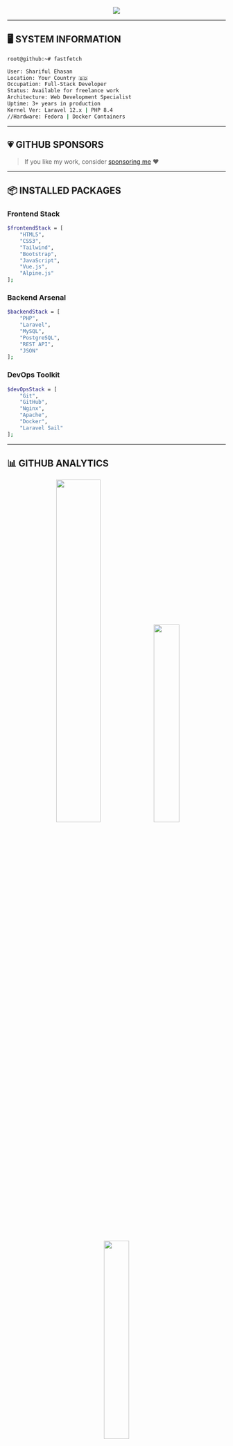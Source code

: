
<p align="center">
  <img src="https://readme-typing-svg.herokuapp.com?font=Fira+Code&pause=1000&center=true&vCenter=true&width=500&lines=root%40github%3A~%24+whoami;Shariful+Ehasan+%7C+Full+Stack+Web+Developer;root%40github%3A~%24+skill;PHP+%7C+Laravel+%7C+Vue.js" />
</p>

---

## 🖥️ SYSTEM INFORMATION
```bash
root@github:~# fastfetch

User: Shariful Ehasan
Location: Your Country 🇧🇩
Occupation: Full-Stack Developer
Status: Available for freelance work
Architecture: Web Development Specialist
Uptime: 3+ years in production
Kernel Ver: Laravel 12.x | PHP 8.4
//Hardware: Fedora | Docker Containers

```

---

## 💗 GITHUB SPONSORS

> If you like my work, consider [sponsoring me](#) ❤️

---

## 📦 INSTALLED PACKAGES

### Frontend Stack
```bash
$frontendStack = [
    "HTML5",
    "CSS3",
    "Tailwind",
    "Bootstrap",
    "JavaScript",
    "Vue.js",
    "Alpine.js"
];
```

### Backend Arsenal
```bash
$backendStack = [
    "PHP",
    "Laravel",
    "MySQL",
    "PostgreSQL",
    "REST API",
    "JSON"
];
```

### DevOps Toolkit
```bash
$devOpsStack = [
    "Git",
    "GitHub",
    "Nginx",
    "Apache",
    "Docker",
    "Laravel Sail"
];
```

---

## 📊 GITHUB ANALYTICS

<p align="center">
  <img src="https://github-readme-stats.vercel.app/api?username=thecodeliner&show_icons=true&theme=radical" width="45%"/>
  <img src="https://github-readme-stats.vercel.app/api/top-langs/?username=thecodeliner&layout=compact&theme=radical" width="34.2%"/>
  <img src="https://streak-stats.demolab.com?user=thecodeliner&theme=radical" width="34.2%"/>
</p>

---

## ⚙️ SYSTEM PERFORMANCE
```bash
root@github:~# htop

CPU: ████▒▒▒▒▒▒▒▒
RAM: ██████▒▒▒▒▒▒
Disk: ██▒▒▒▒▒▒▒▒▒
```

---

## 🌐 NETWORK CONNECTIONS
```bash
root@github:~# curl -i https://api.example.dev/profile

{
  "status": "active",
  "profile": {
    "name": "Your Name",
    "role": "Full Stack Developer",
    "skills": ["Laravel", "Vue", "MySQL"]
  },
  "location": "Remote",
  "available_for_hire": true
}
```

---

## 🧾 RECENT LOGS
```bash
root@github:~# tail -f ~/var/logs/github.log

[2025-07-14 13:00:00] INFO: Setup new Laravel SaaS project
[2025-07-14 14:15:23] INFO: Pushed commits to master branch
```

---

## 🎯 CURRENT OBJECTIVES
```bash
Learning Roadmap:
- [x] Master Laravel 11 & Build Reusable Modules
- [x] Setup CI/CD with GitHub Actions
- [ ] Create Laravel Livewire Components
- [ ] Publish Open Source Projects
```

---

## 📈 ANALYTICS DASHBOARD
```bash
root@github:~# ./analytics.sh

+----------------------+---------+
| Category             | Count   |
+----------------------+---------+
| Active Applications  | 5       |
| GitHub Repositories  | 32      |
| Open PRs             | 3       |
| Total Contributions  | 1.5k    |
+----------------------+---------+
```

---

## 💬 CHAT SUPPORT
```bash
root@github:~# echo "Feel free to reach out!"

Available for:
- Fullstack Development Projects
- Laravel Backend / API Work
- Technical Mentoring
- Collaboration & Team Building

📫 Email: your.email@example.com
```

---

## ✨ FUN TIME
```bash
root@github:~# fortune | cowsay

 ______________________________________
< Code is poetry, written in logic form >
 --------------------------------------
        \   ^__^
         \  (oo)\_______
            (__)\       )\/\
                ||----w |
                ||     ||
```

---

⭐️ *Thanks for visiting my profile! Feel free to connect or collaborate anytime.*
